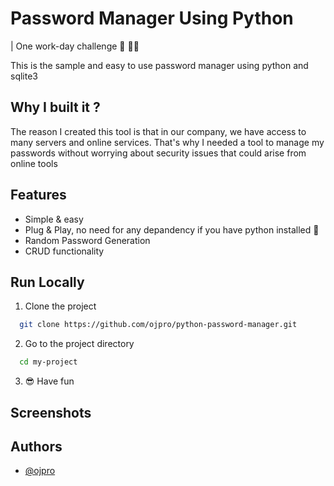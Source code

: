 
# Password Manager Using Python

|   One work-day challenge 💪 🦸‍♂️

This is the sample and easy to use password manager using python and sqlite3

## Why I built it ?

The reason I created this tool is that in our company, we have access to many servers and online services. That's why I needed a tool to manage my passwords without worrying about security issues that could arise from online tools

## Features

- Simple & easy
- Plug & Play, no need for any depandency if you have python installed 🚀
- Random Password Generation
- CRUD functionality


## Run Locally

1. Clone the project

```bash
  git clone https://github.com/ojpro/python-password-manager.git
```

2. Go to the project directory

```bash
  cd my-project
```

3. 😎 Have fun


## Screenshots


## Authors

- [@ojpro](https://www.github.com/ojpro)

